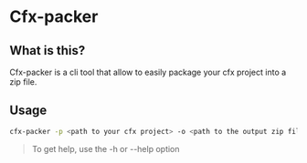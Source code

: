 # Cfx-packer

## What is this?

Cfx-packer is a cli tool that allow to easily package your cfx project into a zip file.

## Usage

```bash
cfx-packer -p <path to your cfx project> -o <path to the output zip file>
```

> To get help, use the -h or --help option
